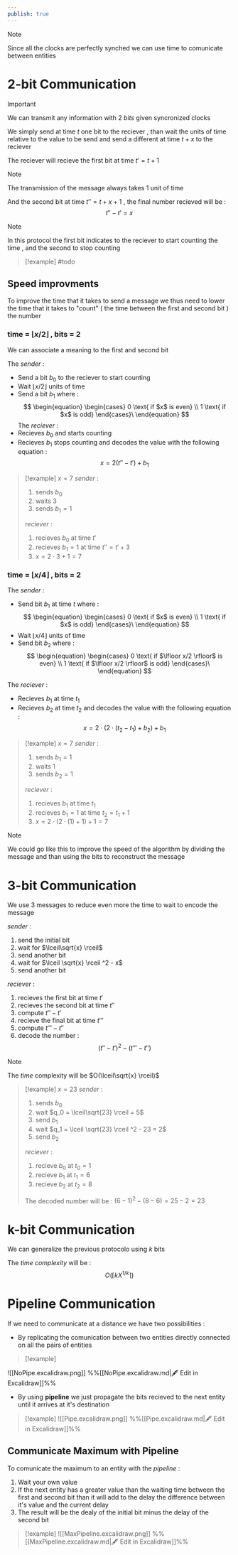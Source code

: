 ```yaml
---
publish: true
---
```

>[!note] 
>Since all the clocks are perfectly synched we can use time to comunicate between entities

# 2-bit Communication

>[!important] 
>We can transmit any information with $2$ *bits* given syncronized clocks

We simply send at time $t$ one bit to the reciever , than wait the units of time relative to the value to be send and send a different at time $t+x$ to the reciever 

The reciever will recieve the first bit at time $t' = t+1$ 
>[!note] 
>The transmission of the message always takes $1$ unit of time 

And the second bit at time $t'' = t+x+1$ , the final number recieved will be : 
$$t''-t' = x$$
>[!note] 
>In this protocol the first bit indicates to the reciever to start counting the time , and the second to stop counting

>[!example]
>#todo
>

## Speed improvments 

To improve the time that it takes to send a message we thus need to lower the time that it takes to "count" ( the time between the first and second bit ) the number

### time = $\lfloor x/2 \rfloor$ , bits = 2

We can associate a meaning to the first and second bit 

The *sender* :
+ Send a bit $b_0$ to the reciever to start counting
+ Wait $\lfloor x/2 \rfloor$ units of time 
+ Send a bit $b_1$ where :
$$
\begin{equation}
    \begin{cases}
      0 \text{ if $x$ is even} \\
      1 \text{ if $x$ is odd}
    \end{cases}\
\end{equation}
$$
The *reciever* :
+ Recieves $b_0$ and starts counting
+ Recieves $b_1$ stops counting and decodes the value with the following equation : $$x = 2 (t'' - t')+b_1$$
>[!example] 
>$x = 7$ 
>*sender* :
>1. sends $b_0$
>2. waits $3$
>3. sends $b_1 = 1$ 
>
>*reciever* :
>
>
>1. recieves $b_0$ at time $t'$
>2. recieves $b_1=1$ at time $t'' = t'+3$
>3. $x=2\cdot 3 +1 = 7$

### time = $\lfloor x/4 \rfloor$ , bits = 2

The *sender* : 
+ Send bit $b_1$ at time $t$ where :
$$
\begin{equation}
    \begin{cases}
      0 \text{ if $x$ is even} \\
      1 \text{ if $x$ is odd}
    \end{cases}\
\end{equation}
$$
+ Wait $\lfloor x/4 \rfloor$ units of time 
+ Send bit $b_2$ where :
$$
\begin{equation}
    \begin{cases}
      0 \text{ if $\lfloor x/2 \rfloor$ is even} \\
      1 \text{ if $\lfloor x/2 \rfloor$ is odd}
    \end{cases}\
\end{equation}
$$

The *reciever* :
+ Recieves $b_1$ at time $t_1$
+ Recieves $b_2$ at time $t_2$ and decodes the value with the following equation : $$x = 2 \cdot(2\cdot (t_2 - t_1) + b_2) + b_1$$
>[!example] 
>$x = 7$ 
>*sender* :
>1. sends $b_1=1$
>2. waits $1$
>3. sends $b_2 = 1$ 
>
>*reciever* :
>
>
>1. recieves $b_1$ at time $t_1$
>2. recieves $b_1=1$ at time $t_2 = t_1+1$
>3. $x=2\cdot (2\cdot (1) +1)+1 = 7$

>[!note] 
>We could go like this to improve the speed of the algorithm by dividing the message and than using the bits to reconstruct the message

# 3-bit Communication

We use 3 messages to reduce even more the time to wait to encode the message 

*sender* : 
1. send the initial bit
2. wait for $\lceil\sqrt{x} \rceil$ 
3. send another bit
4. wait for $\lceil \sqrt{x} \rceil ^2 - x$ 
5. send another bit

*reciever* : 
1. recieves the first bit at time $t'$
2. recieves the second bit at time $t''$ 
3. compute $t''-t'$
4. recieve the final bit at time $t'''$
5. compute $t'''-t''$ 
6. decode the number : $$(t'' -t')^2-(t'''-t'')$$
>[!note] 
>The *time* complexity will be $O(\lceil\sqrt{x} \rceil)$

>[!example] 
>$x=23$
>*sender* : 
>1. sends $b_0$
>2. wait $q_0 = \lceil\sqrt{23} \rceil = 5$
>3. send $b_1$
>4. wait $q_1 = \lceil \sqrt{23} \rceil ^2 - 23 = 2$
>5. send $b_2$ 
>
>*reciever* : 
>
>
>1. recieve $b_0$ at $t_0 = 1$
>2. recieve $b_1$ at $t_1 = 6$
>3. recieve $b_2$ at $t_2 = 8$
>
>The decoded number will be : $(6-1)^2 - (8-6) = 25 -2 = 23$


# k-bit Communication

We can generalize the previous protocolo using $k$ bits 

The *time complexity* will be : $$O(\lceil k X^{1/k}\rceil)$$
# Pipeline Communication

If we need to communicate at a distance we have two possibilities : 
+ By replicating the comunication between two entities directly connected on all the pairs of entities 
>[!example] 
>
![[NoPipe.excalidraw.png]]
%%[[NoPipe.excalidraw.md|🖋 Edit in Excalidraw]]%%
+ By using **pipeline** we just propagate the bits recieved to the next entity until it arrives at it's destination 

>[!example] 
![[Pipe.excalidraw.png]]
%%[[Pipe.excalidraw.md|🖋 Edit in Excalidraw]]%%

## Communicate Maximum with Pipeline

To comunicate the maximum to an entity with the *pipeline* :
1. Wait your own value 
2. If the next entity has a greater value than the waiting time between the first and second bit than it will add to the delay the difference between it's value and the current delay 
3. The result will be the dealy of the initial bit minus the delay of the second bit 

>[!example] 
>![[MaxPipeline.excalidraw.png]]
%%[[MaxPipeline.excalidraw.md|🖋 Edit in Excalidraw]]%%

